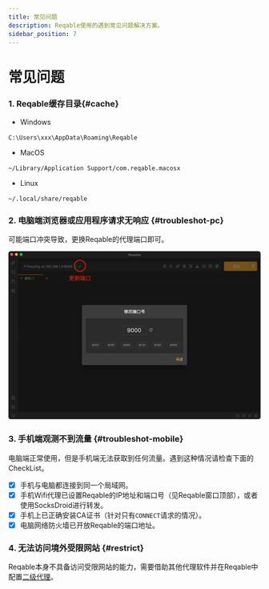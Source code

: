 ```yaml
---
title: 常见问题
description: Reqable使用的遇到常见问题解决方案。
sidebar_position: 7
---
```


# 常见问题

### 1. Reqable缓存目录{#cache}

- Windows
```
C:\Users\xxx\AppData\Roaming\Reqable
```
- MacOS
```
~/Library/Application Support/com.reqable.macosx
```
- Linux
```
~/.local/share/reqable
```

### 2. 电脑端浏览器或应用程序请求无响应 {#troubleshot-pc}

可能端口冲突导致，更换Reqable的代理端口即可。

![](arts/troubleshot-pc.png)

### 3. 手机端观测不到流量 {#troubleshot-mobile}

电脑端正常使用，但是手机端无法获取到任何流量。遇到这种情况请检查下面的CheckList。

- [x] 手机与电脑都连接到同一个局域网。
- [x] 手机Wifi代理已设置Reqable的IP地址和端口号（见Reqable窗口顶部），或者使用SocksDroid进行转发。
- [x] 手机上已正确安装CA证书（针对只有`CONNECT`请求的情况）。
- [x] 电脑网络防火墙已开放Reqable的端口地址。

### 4. 无法访问境外受限网站 {#restrict}

Reqable本身不具备访问受限网站的能力，需要借助其他代理软件并在Reqable中配置[二级代理](../capture/proxy#secondary)。